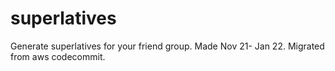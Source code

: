 # superlatives

Generate superlatives for your friend group. Made Nov 21- Jan 22. Migrated from aws codecommit.
